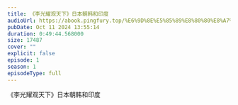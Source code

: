 ```yaml
---
title: 《李光耀观天下》日本朝韩和印度
audioUrl: https://abook.pingfury.top/%E6%9D%8E%E5%85%89%E8%80%80%E8%A7%82%E5%A4%A9%E4%B8%8B-%E6%97%A5%E6%9C%AC%E6%9C%9D%E9%9F%A9%E5%92%8C%E5%8D%B0%E5%BA%A6-ghk0atp_.mp3
pubDate: Oct 11 2024 13:55:14
duration: 0:49:44.568000
size: 17487
cover: ""
explicit: false
episode: 1
season: 1
episodeType: full
---
```

《李光耀观天下》日本朝韩和印度